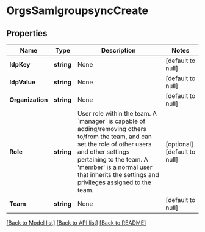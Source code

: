 # OrgsSamlgroupsyncCreate

## Properties
Name | Type | Description | Notes
------------ | ------------- | ------------- | -------------
**IdpKey** | **string** | None | [default to null]
**IdpValue** | **string** | None | [default to null]
**Organization** | **string** | None | [default to null]
**Role** | **string** |         User role within the team.          A &#x60;manager&#x60; is capable of adding/removing others to/from the team, and         can set the role of other users and other settings pertaining to the         team.          A &#39;member&#39; is a normal user that inherits the settings and privileges         assigned to the team.          | [optional] [default to null]
**Team** | **string** | None | [default to null]

[[Back to Model list]](../README.md#documentation-for-models) [[Back to API list]](../README.md#documentation-for-api-endpoints) [[Back to README]](../README.md)


